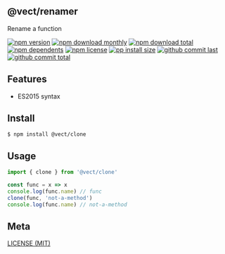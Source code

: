 ## @vect/renamer
Rename a function

[![npm version][badge-npm-version]][url-npm]
[![npm download monthly][badge-npm-download-monthly]][url-npm]
[![npm download total][badge-npm-download-total]][url-npm]
[![npm dependents][badge-npm-dependents]][url-github]
[![npm license][badge-npm-license]][url-npm]
[![pp install size][badge-pp-install-size]][url-pp]
[![github commit last][badge-github-last-commit]][url-github]
[![github commit total][badge-github-commit-count]][url-github]

[//]: <> (Shields)
[badge-npm-version]: https://flat.badgen.net/npm/v/@vect/clone
[badge-npm-download-monthly]: https://flat.badgen.net/npm/dm/@vect/clone
[badge-npm-download-total]:https://flat.badgen.net/npm/dt/@vect/clone
[badge-npm-dependents]: https://flat.badgen.net/npm/dependents/@vect/clone
[badge-npm-license]: https://flat.badgen.net/npm/license/@vect/clone
[badge-pp-install-size]: https://flat.badgen.net/packagephobia/install/@vect/clone
[badge-github-last-commit]: https://flat.badgen.net/github/last-commit/hoyeungw/vect
[badge-github-commit-count]: https://flat.badgen.net/github/commits/hoyeungw/vect

[//]: <> (Link)
[url-npm]: https://npmjs.org/package/@vect/clone
[url-pp]: https://packagephobia.now.sh/result?prev=@vect/clone
[url-github]: https://github.com/hoyeungw/vect

## Features

- ES2015 syntax

## Install
```console
$ npm install @vect/clone
```

## Usage
```js
import { clone } from '@vect/clone'

const func = x => x
console.log(func.name) // func
clone(func, 'not-a-method')
console.log(func.name) // not-a-method

```

## Meta
[LICENSE (MIT)](LICENSE)
